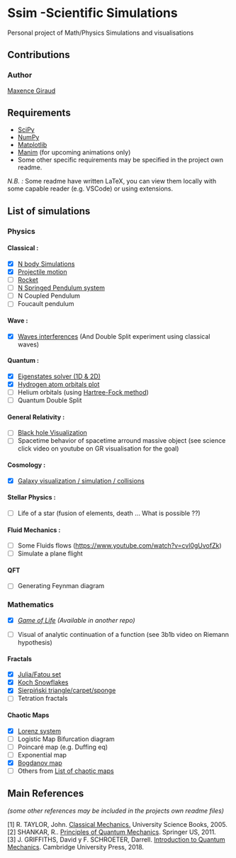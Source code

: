 # Ssim -Scientific Simulations

Personal project of Math/Physics Simulations and visualisations


## Contributions
### Author
[Maxence Giraud](https://github.com/MaxenceGiraud/)

## Requirements 
* [SciPy](https://www.scipy.org/)
* [NumPy](https://numpy.org/)
* [Matplotlib](https://matplotlib.org/) 
* [Manim](https://github.com/ManimCommunity/manim) (for upcoming animations only)
* Some other specific requirements may be specified in the project own readme.

*N.B. :* Some readme have written LaTeX, you can view them locally with some capable reader (e.g. VSCode) or using extensions.

## List of simulations

### Physics
#### Classical : 
- [x] [N body Simulations](ssim/Physics/Classical/NBody/)
- [x] [Projectile motion](ssim/Physics/Classical/ProjectileMotion/)
- [ ] [Rocket](ssim/Physics/Classical/Rocket/)   
- [ ] [N Springed Pendulum system](ssim/Physics/Classical/Pendulum/)
- [ ] N Coupled Pendulum
- [ ] Foucault pendulum
  
#### Wave :
- [x] [Waves interferences](ssim/Physics/Wave/WaveInterference) (And Double Split experiment using classical waves)

#### Quantum : 
- [x] [Eigenstates solver (1D & 2D)](ssim/Physics/Quantum/EigenstatesSolver/)
- [x] [Hydrogen atom orbitals plot](ssim/Physics/Quantum/Hydrogen/)
- [ ] Helium orbitals (using [Hartree-Fock method](https://en.wikipedia.org/wiki/Hartree%E2%80%93Fock_method))
- [ ] Quantum Double Split

#### General Relativity :  
- [ ] [Black hole Visualization](./ssim/Physics/GR/BlackHole/)
- [ ] Spacetime behavior of spacetime arround massive object (see science click video on youtube on GR visualisation for the goal)
  
#### Cosmology :  
- [x] [Galaxy visualization / simulation / collisions](ssim/Physics/Cosmology/Galaxy/)
    
#### Stellar Physics : 
- [ ] Life of a star (fusion of elements, death ... What is possible ??)

#### Fluid Mechanics :   
- [ ] Some Fluids flows (<https://www.youtube.com/watch?v=cvl0gUvofZk>)
- [ ] Simulate a plane flight

#### QFT
- [ ] Generating Feynman diagram

### Mathematics

- [x] *[Game of Life](https://github.com/MaxenceGiraud/GameOfLife) (Available in another repo)*
- [ ] Visual of analytic continuation of a function (see 3b1b video on Riemann hypothesis)


#### Fractals   
- [x] [Julia/Fatou set](ssim/Math/JuliaSet/)
- [x] [Koch Snowflakes](ssim/Math/KochSnowflake/)
- [x] [Sierpiński triangle/carpet/sponge](./ssim/Math/Sierpinski/)
- [ ] Tetration fractals

#### Chaotic Maps

- [x] [Lorenz system](./ssim/Math/LorenzSystem/)
- [ ] Logistic Map Bifurcation diagram
- [ ] Poincaré map (e.g. Duffing eq)
- [ ] Exponential map
- [x] [Bogdanov map](./ssim/Math/BogdanovMap/)
- [ ] Others from [List of chaotic maps](https://en.wikipedia.org/wiki/List_of_chaotic_maps)

## Main References
*(some other references may be included in the projects own readme files)*

[1] R. TAYLOR, John. [Classical Mechanics.](https://www.uscibooks.com/taylor2.htm) University Science Books, 2005.   
[2] SHANKAR, R.. [Principles of Quantum Mechanics](https://www.springer.com/gp/book/9780306447907). Springer US, 2011.    
[3] J. GRIFFITHS, David y F. SCHROETER,  Darrell. [Introduction to Quantum Mechanics](https://www.cambridge.org/core/books/introduction-to-quantum-mechanics/990799CA07A83FC5312402AF6860311E). Cambridge University Press, 2018.   

[//]: # ([?] J. GRIFFITHS, David. Introduction to Electrodynamics. Pearson Education Limited, 2013.    
[4] K. KUNDU, Pijush y M. COHEN,  Ira. Fluid Mechanics. Elsevier, 2001.   
[4] NEEDHAM, Tristan. Visual Complex Analysis. Clarendon Press, 1998.    
[4] CARROLL, Sean. Spacetime and Geometry: An Introduction to General Relativity. Pearson, 2003.) 